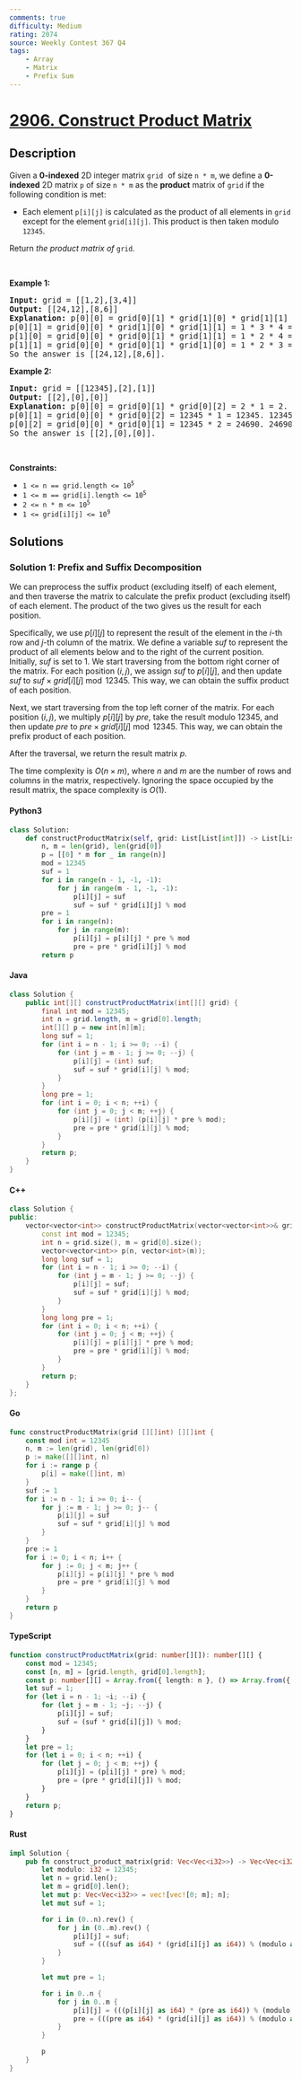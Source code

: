 ```yaml
---
comments: true
difficulty: Medium
rating: 2074
source: Weekly Contest 367 Q4
tags:
    - Array
    - Matrix
    - Prefix Sum
---
```


<!-- problem:start -->

# [2906. Construct Product Matrix](https://leetcode.com/problems/construct-product-matrix)

## Description

<!-- description:start -->

<p>Given a <strong>0-indexed</strong> 2D integer matrix <code><font face="monospace">grid</font></code><font face="monospace"> </font>of size <code>n * m</code>, we define a <strong>0-indexed</strong> 2D matrix <code>p</code> of size <code>n * m</code> as the <strong>product</strong> matrix of <code>grid</code> if the following condition is met:</p>

<ul>
	<li>Each element <code>p[i][j]</code> is calculated as the product of all elements in <code>grid</code> except for the element <code>grid[i][j]</code>. This product is then taken modulo <code><font face="monospace">12345</font></code>.</li>
</ul>

<p>Return <em>the product matrix of</em> <code><font face="monospace">grid</font></code>.</p>

<p>&nbsp;</p>
<p><strong class="example">Example 1:</strong></p>

<pre>
<strong>Input:</strong> grid = [[1,2],[3,4]]
<strong>Output:</strong> [[24,12],[8,6]]
<strong>Explanation:</strong> p[0][0] = grid[0][1] * grid[1][0] * grid[1][1] = 2 * 3 * 4 = 24
p[0][1] = grid[0][0] * grid[1][0] * grid[1][1] = 1 * 3 * 4 = 12
p[1][0] = grid[0][0] * grid[0][1] * grid[1][1] = 1 * 2 * 4 = 8
p[1][1] = grid[0][0] * grid[0][1] * grid[1][0] = 1 * 2 * 3 = 6
So the answer is [[24,12],[8,6]].</pre>

<p><strong class="example">Example 2:</strong></p>

<pre>
<strong>Input:</strong> grid = [[12345],[2],[1]]
<strong>Output:</strong> [[2],[0],[0]]
<strong>Explanation:</strong> p[0][0] = grid[0][1] * grid[0][2] = 2 * 1 = 2.
p[0][1] = grid[0][0] * grid[0][2] = 12345 * 1 = 12345. 12345 % 12345 = 0. So p[0][1] = 0.
p[0][2] = grid[0][0] * grid[0][1] = 12345 * 2 = 24690. 24690 % 12345 = 0. So p[0][2] = 0.
So the answer is [[2],[0],[0]].</pre>

<p>&nbsp;</p>
<p><strong>Constraints:</strong></p>

<ul>
	<li><code>1 &lt;= n == grid.length&nbsp;&lt;= 10<sup>5</sup></code></li>
	<li><code>1 &lt;= m == grid[i].length&nbsp;&lt;= 10<sup>5</sup></code></li>
	<li><code>2 &lt;= n * m &lt;= 10<sup>5</sup></code></li>
	<li><code>1 &lt;= grid[i][j] &lt;= 10<sup>9</sup></code></li>
</ul>

<!-- description:end -->

## Solutions

<!-- solution:start -->

### Solution 1: Prefix and Suffix Decomposition

We can preprocess the suffix product (excluding itself) of each element, and then traverse the matrix to calculate the prefix product (excluding itself) of each element. The product of the two gives us the result for each position.

Specifically, we use $p[i][j]$ to represent the result of the element in the $i$-th row and $j$-th column of the matrix. We define a variable $suf$ to represent the product of all elements below and to the right of the current position. Initially, $suf$ is set to $1$. We start traversing from the bottom right corner of the matrix. For each position $(i, j)$, we assign $suf$ to $p[i][j]$, and then update $suf$ to $suf \times grid[i][j] \bmod 12345$. This way, we can obtain the suffix product of each position.

Next, we start traversing from the top left corner of the matrix. For each position $(i, j)$, we multiply $p[i][j]$ by $pre$, take the result modulo $12345$, and then update $pre$ to $pre \times grid[i][j] \bmod 12345$. This way, we can obtain the prefix product of each position.

After the traversal, we return the result matrix $p$.

The time complexity is $O(n \times m)$, where $n$ and $m$ are the number of rows and columns in the matrix, respectively. Ignoring the space occupied by the result matrix, the space complexity is $O(1)$.

<!-- tabs:start -->

#### Python3

```python
class Solution:
    def constructProductMatrix(self, grid: List[List[int]]) -> List[List[int]]:
        n, m = len(grid), len(grid[0])
        p = [[0] * m for _ in range(n)]
        mod = 12345
        suf = 1
        for i in range(n - 1, -1, -1):
            for j in range(m - 1, -1, -1):
                p[i][j] = suf
                suf = suf * grid[i][j] % mod
        pre = 1
        for i in range(n):
            for j in range(m):
                p[i][j] = p[i][j] * pre % mod
                pre = pre * grid[i][j] % mod
        return p
```

#### Java

```java
class Solution {
    public int[][] constructProductMatrix(int[][] grid) {
        final int mod = 12345;
        int n = grid.length, m = grid[0].length;
        int[][] p = new int[n][m];
        long suf = 1;
        for (int i = n - 1; i >= 0; --i) {
            for (int j = m - 1; j >= 0; --j) {
                p[i][j] = (int) suf;
                suf = suf * grid[i][j] % mod;
            }
        }
        long pre = 1;
        for (int i = 0; i < n; ++i) {
            for (int j = 0; j < m; ++j) {
                p[i][j] = (int) (p[i][j] * pre % mod);
                pre = pre * grid[i][j] % mod;
            }
        }
        return p;
    }
}
```

#### C++

```cpp
class Solution {
public:
    vector<vector<int>> constructProductMatrix(vector<vector<int>>& grid) {
        const int mod = 12345;
        int n = grid.size(), m = grid[0].size();
        vector<vector<int>> p(n, vector<int>(m));
        long long suf = 1;
        for (int i = n - 1; i >= 0; --i) {
            for (int j = m - 1; j >= 0; --j) {
                p[i][j] = suf;
                suf = suf * grid[i][j] % mod;
            }
        }
        long long pre = 1;
        for (int i = 0; i < n; ++i) {
            for (int j = 0; j < m; ++j) {
                p[i][j] = p[i][j] * pre % mod;
                pre = pre * grid[i][j] % mod;
            }
        }
        return p;
    }
};
```

#### Go

```go
func constructProductMatrix(grid [][]int) [][]int {
	const mod int = 12345
	n, m := len(grid), len(grid[0])
	p := make([][]int, n)
	for i := range p {
		p[i] = make([]int, m)
	}
	suf := 1
	for i := n - 1; i >= 0; i-- {
		for j := m - 1; j >= 0; j-- {
			p[i][j] = suf
			suf = suf * grid[i][j] % mod
		}
	}
	pre := 1
	for i := 0; i < n; i++ {
		for j := 0; j < m; j++ {
			p[i][j] = p[i][j] * pre % mod
			pre = pre * grid[i][j] % mod
		}
	}
	return p
}
```

#### TypeScript

```ts
function constructProductMatrix(grid: number[][]): number[][] {
    const mod = 12345;
    const [n, m] = [grid.length, grid[0].length];
    const p: number[][] = Array.from({ length: n }, () => Array.from({ length: m }, () => 0));
    let suf = 1;
    for (let i = n - 1; ~i; --i) {
        for (let j = m - 1; ~j; --j) {
            p[i][j] = suf;
            suf = (suf * grid[i][j]) % mod;
        }
    }
    let pre = 1;
    for (let i = 0; i < n; ++i) {
        for (let j = 0; j < m; ++j) {
            p[i][j] = (p[i][j] * pre) % mod;
            pre = (pre * grid[i][j]) % mod;
        }
    }
    return p;
}
```

#### Rust

```rust
impl Solution {
    pub fn construct_product_matrix(grid: Vec<Vec<i32>>) -> Vec<Vec<i32>> {
        let modulo: i32 = 12345;
        let n = grid.len();
        let m = grid[0].len();
        let mut p: Vec<Vec<i32>> = vec![vec![0; m]; n];
        let mut suf = 1;

        for i in (0..n).rev() {
            for j in (0..m).rev() {
                p[i][j] = suf;
                suf = (((suf as i64) * (grid[i][j] as i64)) % (modulo as i64)) as i32;
            }
        }

        let mut pre = 1;

        for i in 0..n {
            for j in 0..m {
                p[i][j] = (((p[i][j] as i64) * (pre as i64)) % (modulo as i64)) as i32;
                pre = (((pre as i64) * (grid[i][j] as i64)) % (modulo as i64)) as i32;
            }
        }

        p
    }
}
```

<!-- tabs:end -->

<!-- solution:end -->

<!-- problem:end -->
